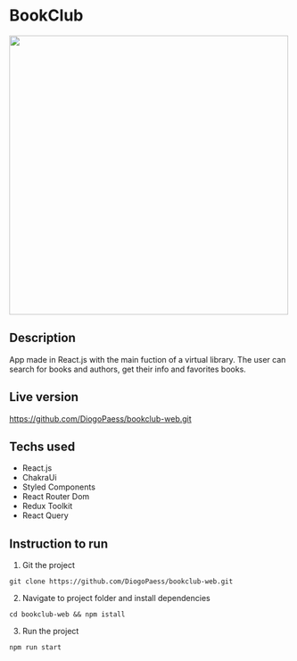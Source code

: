 # BookClub

<p>
  <img height="500" src="https://github.com/DiogoPaess/bookclub-web/blob/master/public/img/login.png" />
</p>

## Description

App made in React.js with the main fuction of a virtual library.
The user can search for books and authors, get their info and favorites books.

## Live version

https://github.com/DiogoPaess/bookclub-web.git

## Techs used

- React.js
- ChakraUi
- Styled Components
- React Router Dom
- Redux Toolkit
- React Query

## Instruction to run

1. Git the project

```
git clone https://github.com/DiogoPaess/bookclub-web.git
```

2. Navigate to project folder and install dependencies

```
cd bookclub-web && npm istall
```

3. Run the project

```
npm run start
```
